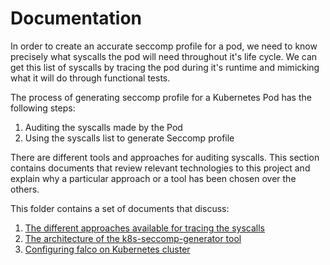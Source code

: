 # Documentation

In order to create an accurate seccomp profile for a pod, we need to know precisely what syscalls the pod will need throughout it's life cycle. We can get this list of syscalls by tracing the pod during it's runtime and mimicking what it will do through functional tests.  

The process of generating seccomp profile for a Kubernetes Pod has the following steps:
1. Auditing the syscalls made by the Pod
2. Using the syscalls list to generate Seccomp profile

There are different tools and approaches for auditing syscalls. 
This section contains documents that review relevant technologies to this project and explain why a particular approach or a tool has been chosen over the others.

This folder contains a set of documents that discuss:
1. [The different approaches available for tracing the syscalls](https://github.com/kubevirt/k8s-seccomp-generator/blob/main/docs/different-approaches-for-auditing-syscalls.md)
2. [The architecture of the k8s-seccomp-generator tool](https://github.com/kubevirt/k8s-seccomp-generator/blob/main/docs/Architecture.md)
3. [Configuring falco on Kubernetes cluster](https://github.com/kubevirt/k8s-seccomp-generator/blob/main/docs/configuring-falco-on-cluster.md)

